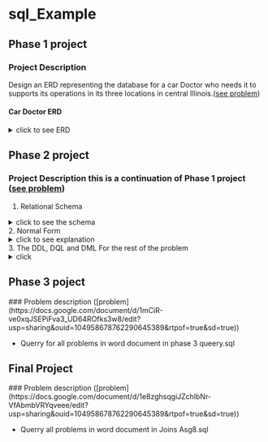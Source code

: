 # sql_Example
## Phase 1 project
### Project Description
Design an ERD representing the database for a  car Doctor who needs it to supports its operations in its three locations in central Illinois.([see problem](https://drive.google.com/file/d/1kl1eZihiegSey0KstG249dcz5jCBj7Sm/view?usp=sharing))

#### Car Doctor ERD

<details><summary> click to see ERD </summary>
  <img src="db-images/carDoc-Phase1.png" alt="CarDoc db">
</details>

## Phase 2 project
### Project Description this is a continuation of Phase 1 project ([see problem](https://docs.google.com/document/d/1VlHrhxe5IUMfBgFbj4XjbYXkHjUbXr0M/edit?usp=sharing&ouid=104958678762290645389&rtpof=true&sd=true))

1. Relational Schema<br>
<details><summary>click to see the schema </summary>
  <img src="db-images/Question1.PNG">
</details>
2. Normal Form

<details><summary>click to see explanation </summary>

###### Checking for 1st normal form (1NF):

* This is a relation with no multivalued attributes and each row is unique, hence it is in 1NF .
###### Checking for 2nd normal form (2NF):

*	Even though they are bridge entities with composite keys for PARTUSED and INVENTORY however there is no Partial dependency because in these two entities the values of the non-key attributes for each entity is determine by the respective composite key , hence functional dependencies.
###### Checking for 3rd normal form (3NF):

*	There is no transitive dependency in any of the table. Since the table is in 1NF ,2NF and no transitive dependency, we conclude that the table is in 3NF. (It is also important to see that the License plate number does not identify the license state rather it will be the plate number only that is why no transitivity here.)

</details>
3. The DDL, DQL and DML For the rest of the problem

<details><summary>click </summary>
  <p><mark>qestion 3, 5, 6, 7</mark> refer to Phase 2 querry.sql</p>
</details>
<h2> Phase 3 poject </h2>
### Problem description ([problem](https://docs.google.com/document/d/1mCiR-ve0xqJSEPiFva3_UD64ROfks3w8/edit?usp=sharing&ouid=104958678762290645389&rtpof=true&sd=true)) 

* Querry for all problems in word document in phase 3 queery.sql 

<h2> Final Project </h2>
### Problem description ([problem](https://docs.google.com/document/d/1e8zghsqgiJZchlbNr-VfAbmbVRYqveee/edit?usp=sharing&ouid=104958678762290645389&rtpof=true&sd=true)) 

* Querry all problems in word document in Joins Asg8.sql
